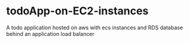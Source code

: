 # todoApp-on-EC2-instances
A todo application hosted on aws with ecs instances and RDS database behind an application load balancer
